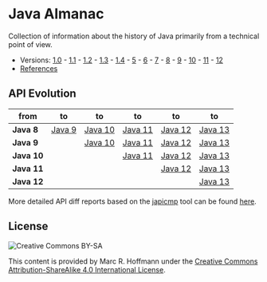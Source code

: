 # Java Almanac

Collection of information about the history of Java primarily from a technical point of view.

* Versions: [1.0](doc/java-1.0.md) -
  [1.1](doc/java-1.1.md) -
  [1.2](doc/java-1.2.md) -
  [1.3](doc/java-1.3.md) -
  [1.4](doc/java-1.4.md) -
  [5](doc/java-5.md) -
  [6](doc/java-6.md) -
  [7](doc/java-7.md) -
  [8](doc/java-8.md) -
  [9](doc/java-9.md) -
  [10](doc/java-10.md) -
  [11](doc/java-11.md) -
  [12](doc/java-12.md)
* [References](doc/references.md)

## API Evolution

| from       | to | to | to | to | to |
|------------|----|----|----|----|----|
| **Java 8** | [Java 9](http://download.eclipselab.org/jdkdiff/V8/V9/index.html) | [Java 10](http://download.eclipselab.org/jdkdiff/V8/V10/index.html) | [Java 11](http://download.eclipselab.org/jdkdiff/V8/V11/index.html) | [Java 12](http://download.eclipselab.org/jdkdiff/V8/V12/index.html) | [Java 13](http://download.eclipselab.org/jdkdiff/V8/V13/index.html) |
| **Java 9** | | [Java 10](http://download.eclipselab.org/jdkdiff/V9/V10/index.html) | [Java 11](http://download.eclipselab.org/jdkdiff/V9/V11/index.html) | [Java 12](http://download.eclipselab.org/jdkdiff/V9/V12/index.html) | [Java 13](http://download.eclipselab.org/jdkdiff/V9/V13/index.html) |
| **Java 10** | | | [Java 11](http://download.eclipselab.org/jdkdiff/V10/V11/index.html) | [Java 12](http://download.eclipselab.org/jdkdiff/V10/V12/index.html) | [Java 13](http://download.eclipselab.org/jdkdiff/V10/V13/index.html) |
| **Java 11** | | | | [Java 12](http://download.eclipselab.org/jdkdiff/V11/V12/index.html) | [Java 13](http://download.eclipselab.org/jdkdiff/V11/V13/index.html) |
| **Java 12** | | | | | [Java 13](http://download.eclipselab.org/jdkdiff/V12/V13/index.html) |


More detailed API diff reports based on the [japicmp](https://github.com/siom79/japicmp) tool can be found [here](https://github.com/AdoptOpenJDK/jdk-api-diff).

## License

![Creative Commons BY-SA](https://i.creativecommons.org/l/by-sa/4.0/88x31.png)

This content is provided by Marc R. Hoffmann under the
[Creative Commons Attribution-ShareAlike 4.0 International License](http://creativecommons.org/licenses/by-sa/4.0/).
